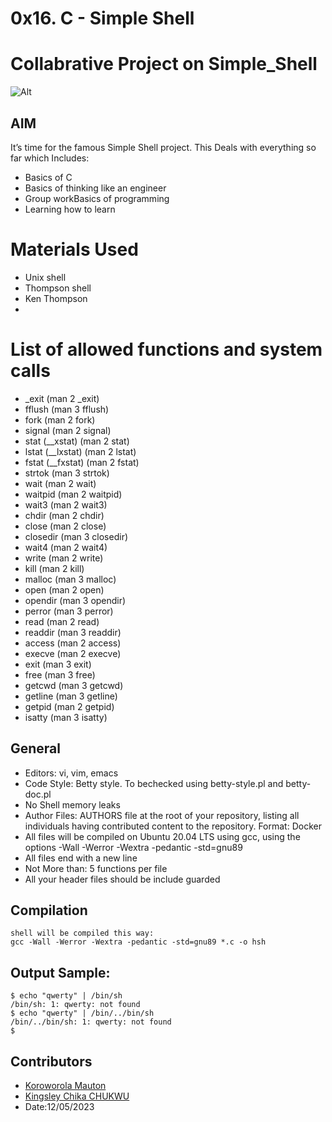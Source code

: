 # 0x16. C - Simple Shell

# Collabrative Project on Simple_Shell
![Alt]([https://s3.amazonaws.com/intranet-projects-files/holbertonschool-low_level_programming/235/shell.jpeg] "Title")
## AIM

It’s time for the famous Simple Shell project. 
This Deals with everything so far which Includes:
* Basics of C
* Basics of thinking like an engineer
* Group workBasics of programming
* Learning how to learn

# Materials Used
* Unix shell
* Thompson shell
* Ken Thompson
* 
# List of allowed functions and system calls
* _exit (man 2 _exit)
* fflush (man 3 fflush)
* fork (man 2 fork)
* signal (man 2 signal)
* stat (__xstat) (man 2 stat)
* lstat (__lxstat) (man 2 lstat)
* fstat (__fxstat) (man 2 fstat)
* strtok (man 3 strtok)
* wait (man 2 wait)
* waitpid (man 2 waitpid)
* wait3 (man 2 wait3)
* chdir (man 2 chdir)
* close (man 2 close)
* closedir (man 3 closedir)
* wait4 (man 2 wait4)
* write (man 2 write)
* kill (man 2 kill)
* malloc (man 3 malloc)
* open (man 2 open)
* opendir (man 3 opendir)
* perror (man 3 perror)
* read (man 2 read)
* readdir (man 3 readdir)
* access (man 2 access)
* execve (man 2 execve)
* exit (man 3 exit)
* free (man 3 free)
* getcwd (man 3 getcwd)
* getline (man 3 getline)
* getpid (man 2 getpid)
* isatty (man 3 isatty)

## General
- Editors: vi, vim, emacs
- Code Style: Betty style. To bechecked using betty-style.pl and betty-doc.pl
- No Shell memory leaks
- Author Files: AUTHORS file at the root of your repository, listing all individuals having contributed content to the repository. Format: Docker
- All files will be compiled on Ubuntu 20.04 LTS using gcc, using the options -Wall -Werror -Wextra -pedantic -std=gnu89
- All files end with a new line
- Not More than:  5 functions per file
- All your header files should be include guarded

## Compilation
~~~~
shell will be compiled this way:
gcc -Wall -Werror -Wextra -pedantic -std=gnu89 *.c -o hsh
~~~~


## Output Sample:
~~~~
$ echo "qwerty" | /bin/sh
/bin/sh: 1: qwerty: not found
$ echo "qwerty" | /bin/../bin/sh
/bin/../bin/sh: 1: qwerty: not found
$
~~~~

## Contributors
* [Koroworola Mauton](https://github.com/Kofoworola001 "Kofoworola001")
* [Kingsley Chika CHUKWU](https://github.com/KingVik-Planet "Kingsley Chika CHUKWU")
* Date:12/05/2023		
